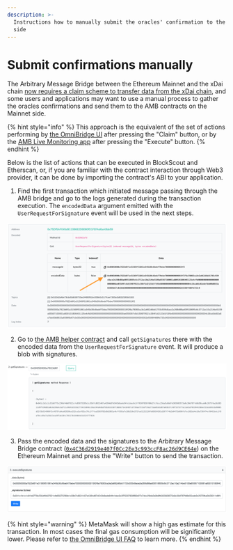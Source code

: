 ```yaml
---
description: >-
  Instructions how to manually submit the oracles' confirmation to the Ethereum
  side
---
```


# Submit confirmations manually

The Arbitrary Message Bridge between the Ethereum Mainnet and the xDai chain [now requires a claim scheme to transfer data from the xDai chain](https://forum.poa.network/t/request-and-claim-to-transfer-assets-from-xdai-chain/4495), and some users and applications may want to use a manual process to gather the oracles confirmations and send them to the AMB contracts on the Mainnet side.

{% hint style="info" %}
This approach is the equivalent of the set of actions performing by [the OmniBridge UI](https://www.xdaichain.com/for-users/omnibridge) after pressing the "Claim" button, or by the [AMB Live Monitoring app](https://alm-xdai.herokuapp.com/) after pressing the "Execute" button.
{% endhint %}

Below is the list of actions that can be executed in BlockScout and Etherscan, or, if you are familiar with the contract interaction through Web3 provider, it can be done by importing the contract's ABI to your application.

1. Find the first transaction which initiated message passing through the AMB bridge and go to the logs generated during the transaction execution. The `encodedData` argument emitted with the `UserRequestForSignature` event will be used in the next steps. 

![In this example we use BlockScout on the xDai side.](../../.gitbook/assets/image%20%28102%29.png)

2. Go to [the AMB helper contract](https://blockscout.com/poa/xdai/address/0x7d94ece17e81355326e3359115D4B02411825EdD/read-contract) and call `getSignatures` there with the encoded data from the `UserRequestForSignature` event. It will produce a blob with signatures.

![](../../.gitbook/assets/image%20%28100%29.png)

3. Pass the encoded data and the signatures to the Arbitrary Message Bridge contract \([`0x4C36d2919e407f0Cc2Ee3c993ccF8ac26d9CE64e`](https://etherscan.io/address/0x4C36d2919e407f0Cc2Ee3c993ccF8ac26d9CE64e#writeProxyContract)\) on the Ethereum Mainnet and press the "Write" button to send the transaction. 

![Using Etherscan to Write to the AMB contract on Ethereum ](../../.gitbook/assets/image%20%2899%29.png)

{% hint style="warning" %}
MetaMask will show a high gas estimate for this transaction. In most cases the final gas consumption will be significantly lower. Please refer to [the OmniBridge UI FAQ](https://www.xdaichain.com/about-xdai/faqs/bridges-xdai-bridge-and-omnibridge#metamask-is-showing-very-high-fees-to-claim-a-transaction-on-ethereum-tokens-bridged-from-xdai-to-ethereum-is-this-estimate-accurate) to learn more.
{% endhint %}



